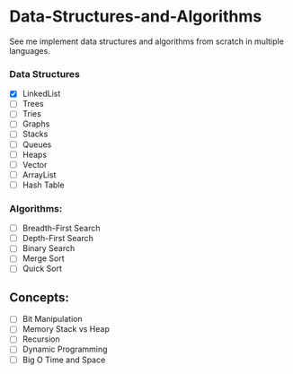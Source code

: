 # Data-Structures-and-Algorithms
See me implement data structures and algorithms from scratch in multiple languages.
### Data Structures
- [x] LinkedList
- [ ] Trees
- [ ] Tries
- [ ] Graphs
- [ ] Stacks
- [ ] Queues
- [ ] Heaps
- [ ] Vector
- [ ] ArrayList
- [ ] Hash Table

### Algorithms:
- [ ] Breadth-First Search
- [ ] Depth-First Search
- [ ] Binary Search
- [ ] Merge Sort
- [ ] Quick Sort

## Concepts:
- [ ] Bit Manipulation
- [ ] Memory
      Stack vs Heap
- [ ] Recursion
- [ ] Dynamic Programming
- [ ] Big O Time and Space
